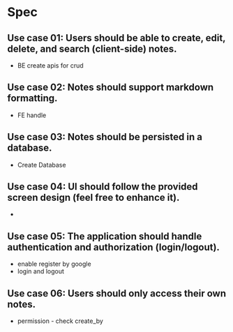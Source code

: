 # Spec

## Use case 01: Users should be able to create, edit, delete, and search (client-side) notes.

- BE create apis for crud

## Use case 02: Notes should support markdown formatting.

- FE handle

## Use case 03: Notes should be persisted in a database.

- Create Database

## Use case 04: UI should follow the provided screen design (feel free to enhance it).

-

## Use case 05: The application should handle authentication and authorization (login/logout).

- enable register by google
- login and logout

## Use case 06: Users should only access their own notes.

- permission - check create_by
